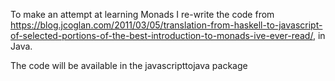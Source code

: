 To make an attempt at learning Monads I re-write the code from https://blog.jcoglan.com/2011/03/05/translation-from-haskell-to-javascript-of-selected-portions-of-the-best-introduction-to-monads-ive-ever-read/, in Java.

The code will be available in the javascripttojava package